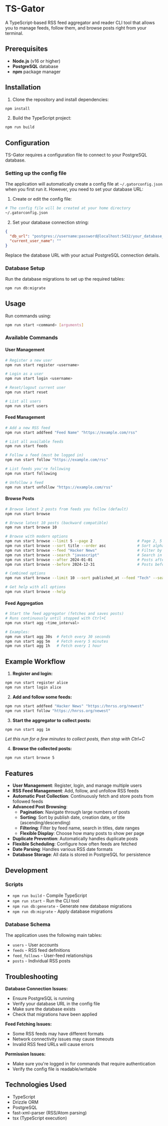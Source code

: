 # TS-Gator

A TypeScript-based RSS feed aggregator and reader CLI tool that allows you to manage feeds, follow them, and browse posts right from your terminal.

## Prerequisites

- **Node.js** (v16 or higher)
- **PostgreSQL** database
- **npm** package manager

## Installation

1. Clone the repository and install dependencies:
```bash
npm install
```

2. Build the TypeScript project:
```bash
npm run build
```

## Configuration

TS-Gator requires a configuration file to connect to your PostgreSQL database.

### Setting up the config file

The application will automatically create a config file at `~/.gatorconfig.json` when you first run it. However, you need to set your database URL:

1. Create or edit the config file:
```bash
# The config file will be created at your home directory
~/.gatorconfig.json
```

2. Set your database connection string:
```json
{
  "db_url": "postgres://username:password@localhost:5432/your_database_name",
  "current_user_name": ""
}
```

Replace the database URL with your actual PostgreSQL connection details.

### Database Setup

Run the database migrations to set up the required tables:
```bash
npm run db:migrate
```

## Usage

Run commands using:
```bash
npm run start <command> [arguments]
```

### Available Commands

#### User Management
```bash
# Register a new user
npm run start register <username>

# Login as a user
npm run start login <username>

# Reset/logout current user
npm run start reset

# List all users
npm run start users
```

#### Feed Management
```bash
# Add a new RSS feed
npm run start addfeed "Feed Name" "https://example.com/rss"

# List all available feeds
npm run start feeds

# Follow a feed (must be logged in)
npm run start follow "https://example.com/rss"

# List feeds you're following
npm run start following

# Unfollow a feed
npm run start unfollow "https://example.com/rss"
```

#### Browse Posts
```bash
# Browse latest 2 posts from feeds you follow (default)
npm run start browse

# Browse latest 10 posts (backward compatible)
npm run start browse 10

# Browse with modern options
npm run start browse --limit 5 --page 2                    # Page 2, 5 posts per page
npm run start browse --sort title --order asc              # Sort alphabetically by title
npm run start browse --feed "Hacker News"                  # Filter by feed name
npm run start browse --search "javascript"                 # Search in post titles
npm run start browse --after 2024-01-01                    # Posts after specific date
npm run start browse --before 2024-12-31                   # Posts before specific date

# Combined options
npm run start browse --limit 10 --sort published_at --feed "Tech" --search "AI"

# Get help with all options
npm run start browse --help
```

#### Feed Aggregation
```bash
# Start the feed aggregator (fetches and saves posts)
# Runs continuously until stopped with Ctrl+C
npm run start agg <time_interval>

# Examples:
npm run start agg 30s  # Fetch every 30 seconds
npm run start agg 5m   # Fetch every 5 minutes
npm run start agg 1h   # Fetch every 1 hour
```

## Example Workflow

1. **Register and login:**
```bash
npm run start register alice
npm run start login alice
```

2. **Add and follow some feeds:**
```bash
npm run start addfeed "Hacker News" "https://hnrss.org/newest"
npm run start follow "https://hnrss.org/newest"
```

3. **Start the aggregator to collect posts:**
```bash
npm run start agg 1m
```
*Let this run for a few minutes to collect posts, then stop with Ctrl+C*

4. **Browse the collected posts:**
```bash
npm run start browse 5
```

## Features

- **User Management**: Register, login, and manage multiple users
- **RSS Feed Management**: Add, follow, and unfollow RSS feeds
- **Automatic Post Collection**: Continuously fetch and store posts from followed feeds
- **Advanced Post Browsing**: 
  - **Pagination**: Navigate through large numbers of posts
  - **Sorting**: Sort by publish date, creation date, or title (ascending/descending)
  - **Filtering**: Filter by feed name, search in titles, date ranges
  - **Flexible Display**: Choose how many posts to show per page
- **Duplicate Prevention**: Automatically handles duplicate posts
- **Flexible Scheduling**: Configure how often feeds are fetched
- **Date Parsing**: Handles various RSS date formats
- **Database Storage**: All data is stored in PostgreSQL for persistence

## Development

### Scripts
- `npm run build` - Compile TypeScript
- `npm run start` - Run the CLI tool
- `npm run db:generate` - Generate new database migrations
- `npm run db:migrate` - Apply database migrations

### Database Schema
The application uses the following main tables:
- `users` - User accounts
- `feeds` - RSS feed definitions
- `feed_follows` - User-feed relationships
- `posts` - Individual RSS posts

## Troubleshooting

**Database Connection Issues:**
- Ensure PostgreSQL is running
- Verify your database URL in the config file
- Make sure the database exists
- Check that migrations have been applied

**Feed Fetching Issues:**
- Some RSS feeds may have different formats
- Network connectivity issues may cause timeouts
- Invalid RSS feed URLs will cause errors

**Permission Issues:**
- Make sure you're logged in for commands that require authentication
- Verify the config file is readable/writable

## Technologies Used

- TypeScript
- Drizzle ORM
- PostgreSQL
- fast-xml-parser (RSS/Atom parsing)
- tsx (TypeScript execution)